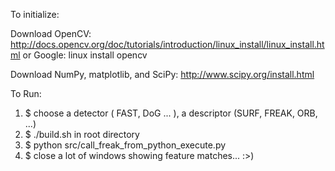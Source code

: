 To initialize:

Download OpenCV:
http://docs.opencv.org/doc/tutorials/introduction/linux_install/linux_install.html
or Google: linux install opencv

Download NumPy, matplotlib, and SciPy:
http://www.scipy.org/install.html


To Run:
1. $ choose a detector ( FAST, DoG ... ), a descriptor (SURF, FREAK, ORB, ...)
2. $ ./build.sh in root directory
3. $ python src/call_freak_from_python_execute.py
4. $ close a lot of windows showing feature matches... :>)
